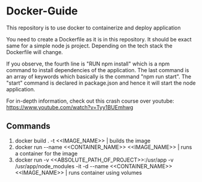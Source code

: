 # Docker-Guide
This repository is to use docker to containerize and deploy application

You need to create a Dockerfile as it is in this repository. It should be exact same for a simple node js project. Depending on the tech stack the Dockerfile will change. 

If you observe, the fourth line is "RUN npm install" which is a npm command to install dependencies of the application. The last command is an array of keywords which basically is the command "npm run start". The "start" command is declared in package.json and hence it will start the node application.

For in-depth information, check out this crash course over youtube: https://www.youtube.com/watch?v=Tyy1BUEmhwg

## Commands
1. docker build . -t <<IMAGE_NAME>> | builds the image
2. docker run --name <<CONTAINER_NAME>> <<IMAGE_NAME>> | runs a container for the image
3. docker run -v <<ABSOLUTE_PATH_OF_PROJECT>>:/usr/app -v /usr/app/node_modules -it -d --name <<CONTAINER_NAME>> <<IMAGE_NAME>> | runs container using volumes
